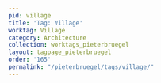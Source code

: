 ```yaml
---
pid: village
title: 'Tag: Village'
worktag: Village
category: Architecture
collection: worktags_pieterbruegel
layout: tagpage_pieterbruegel
order: '165'
permalink: "/pieterbruegel/tags/village/"
---
```

